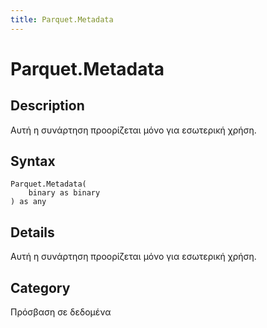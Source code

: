 ```yaml
---
title: Parquet.Metadata
---
```


# Parquet.Metadata


## Description

Αυτή η συνάρτηση προορίζεται μόνο για εσωτερική χρήση.


## Syntax

```powerquery
Parquet.Metadata(
    binary as binary
) as any
```


## Details

Αυτή η συνάρτηση προορίζεται μόνο για εσωτερική χρήση.



## Category
Πρόσβαση σε δεδομένα
